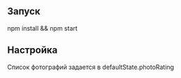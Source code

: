 ## Запуск 
npm install && npm start

## Настройка 
Список фотографий задается в defaultState.photoRating 
